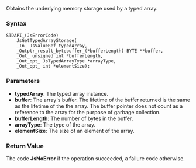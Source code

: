 Obtains the underlying memory storage used by a typed array. 
### Syntax 
```
STDAPI_(JsErrorCode)
    JsGetTypedArrayStorage(
    _In_ JsValueRef typedArray,
    _Outptr_result_bytebuffer_(*bufferLength) BYTE **buffer,
    _Out_ unsigned int *bufferLength,
    _Out_opt_ JsTypedArrayType *arrayType,
    _Out_opt_ int *elementSize);
```
### Parameters 
* __typedArray__: The typed array instance.
* __buffer__:  The array's buffer. The lifetime of the buffer returned is the same as the lifetime of the the array. The buffer pointer does not count as a reference to the array for the purpose of garbage collection.
* __bufferLength__: The number of bytes in the buffer.
* __arrayType__: The type of the array.
* __elementSize__:  The size of an element of the array.

### Return Value 
The code **JsNoError** if the operation succeeded, a failure code otherwise.
